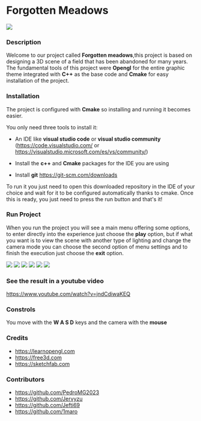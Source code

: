 # Forgotten Meadows

![](https://i.ibb.co/kJXPQzG/Forgotten-Meadows.jpg)

### **Description**


Welcome to our project called **Forgotten meadows**,this project is based on designing a 3D scene of a field that has been abandoned for many years. The fundamental tools of this project were **Opengl** for the entire graphic theme integrated with **C++** as the base code and **Cmake** for easy installation of the project.

### **Installation**

The project is configured with **Cmake** so installing and running it becomes easier.

You only need three tools to install it:
- An IDE like **visual studio code** or **visual studio community** (https://code.visualstudio.com/ or https://visualstudio.microsoft.com/es/vs/community/)
  
- Install the **c++** and **Cmake** packages for the IDE you are using
  
- Install **git** https://git-scm.com/downloads

To run it you just need to open this downloaded repository in the IDE of your choice and wait for it to be configured automatically thanks to cmake. Once this is ready, you just need to press the run button and that's it!

### **Run Project**

When you run the project you will see a main menu offering some options, to enter directly into the experience just choose the **play** option, but if what you want is to view the scene with another type of lighting and change the camera mode you can choose the second option of menu settings and to finish the execution just choose the **exit** option.

![](https://i.ibb.co/w0YCrb8/1.png)
![](https://i.ibb.co/hY9TKZs/2.png)
![](https://i.ibb.co/2NtRpZ2/3.png)
![](https://i.ibb.co/TgDym02/4.png)
![](https://i.ibb.co/7X1h6WV/5.png)
![](https://i.ibb.co/ysRCTqh/6.png)

### **See the result in a youtube video**
https://www.youtube.com/watch?v=jndCdiwaKEQ

### **Constrols**
You move with the **W A S D** keys and the camera with the **mouse**

### **Credits**

- https://learnopengl.com
- https://free3d.com
- https://sketchfab.com

### **Contributors**

- https://github.com/PedroMG2023
- https://github.com/Jervyzu
- https://github.com/Jefti69
- https://github.com/1maro
